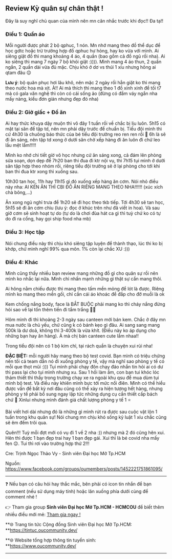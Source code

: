 ## Review Kỳ quân sự chân thật !

Đây là suy nghĩ chủ quan của mình nên mn cân nhắc trước khi đọc!! Đa tạ!!

### Điều 1: Quần áo

Mỗi người được phát 2 bộ qphuc, 1 nón. Mn nhớ mang theo đồ thể dục để học gdtc hoặc trừ trường hợp đồ qphuc hư hỏng, hay ko vừa với mình. Ai siêng giặt đồ thì mang khoảng 4 áo, 4 quần (bao gồm cả đồ ngủ rồi nha). Ai ko siêng thì mang 7 ngày 7 bộ khỏi giặt :)))). Mình mang 4 áo thun, 2 quần ngắn, 2 quần dài vừa đủ mặc. Chịu khó ở dơ vs thúi 1 xíu nhưng hông ai qtam đâu 😌 

**Lưu ý**: bộ quân phục hơi lâu khô, nên mặc 2 ngày rồi hẳn giặt ko thì mang theo nước hoa mà xịt. À!! Ai mà thích thì mang theo 1 đồ xinh xinh để tối t7 mà có gala văn nghệ thì còn có cái sống ảo (đừng có đầm váy ngắn nha mấy nàng, kiểu đơn giản nhưng đẹp đó nha)

### Điều 2: Giờ giấc + Đồ ăn

Ai hay thức khuya dậy muộn thì vô đây 1 tuần rồi về chắc bị lịu luôn. 5h15 có mặt tại sân để tập td, nên mn phải dậy trước để chuẩn bị. Tiểu đội mình thì cứ 4h30 là chuông báo thức của bé tiểu đội trưởng reo ren ren rồi 🥲 6h là sẽ đi ăn sáng, nên tập td xong ở dưới sân chờ xếp hàng đi ăn luôn đi chứ leo lầu mệt lắm!!!!! 

Mình ko nhớ chi tiết giờ vô học nhưng cứ ăn sáng xong, cả đám lên phòng sửa soạn, dọn dẹp để 7h20 ban thi đua đi ktr nội vụ, thì 7h15 tụi mình ở dưới sân tập hợp theo nhóm rồi, riêng tiểu đội trưởng sẽ ở lại phòng cho tới khi ban thi đua ktr xong thì xuống sau. 

10h30 tan học, 11h hay 11h15 gì đó xuống xếp hàng ăn cơm. Nói nhỏ điều này nha: AI KÉN ĂN THÌ CBI ĐỒ ĂN RIÊNG MANG THEO NHA!!!!!! (xúc xích chà bông,…)

Ăn xong ngủ nghỉ trưa để 1h20 sẽ đi học theo tkb tiếp. Tới 4h30 sẽ tan học, 5h15 sẽ đi ăn cơm chìu (lưu ý: đọc ở khúc trên như đã viết in hoa). Và sau giờ cơm sẽ sinh hoạt tự do (tự do là chơi đùa hát ca gì thì tuỳ chứ ko có tự do đi ra cổng, hay gọi ship food nha mb)

### Điều 3: Học tập

Nói chung điều này thì chịu khó siêng tập luyện để thành thạo, lúc thi ko bị khớp, chứ mình nghĩ 99% qua môn. 1% còn lại chắc XU :)))

### Điều 4: Khác 

Mình cũng thấy nhiều bạn review mang những đồ gì cho quân sự rồi nên mình ko nhắc lại nữa. Mình chỉ nhấn mạnh những gì thật sự cần mang thôi. 

Ai hông nằm chiếu được thì mang theo tấm mền mỏng để lót là được. Riêng mình ko mang theo mền gối, chỉ cần cái áo khoác để đắp cho đỡ muỗi là ok

Kem chống nắng body, face là BẮT BUỘC phải mang ko thì cháy nắng đừng hỏi sao về lại tốn thêm tiền đi tắm trắng 😮‍💨

Hôm mình đi thì khoảng 2-3 ngày sau canteen mới bán kem. Chắc ở đây mn mua nước là chủ yếu, chứ cũng k có bánh kẹo gì đâu. Ai sang sang mang 500k là dư doả, không thì 3-400k là vừa khít. (Điều  này ko áp dụng cho những bạn hay ăn hàng). À mà chị bán canteen cute lắm nhaa!! 

Trong tiểu đội nên có 1 bộ kim chỉ, tại rách quần là chuyện xui rủi nha! 

**ĐẶC BIỆT:** mỗi người hãy mang theo bộ test covid. Bạn mình có triệu chứng nên tối cả team dẫn nó đi xuống phòng y tế, vậy mà nghĩ sao phòng y tế có mỗi que thọt mũi :))) Tụi mình phải chạy đôn chạy đáo nhắn tin hỏi ai có dư thì pass lại cho tụi mình nhưng xu. Sau 1 hồi làm ầm, con bạn tui khóc lóc thảm thiết thì thầy trong trường chạy xe ra ngoài khu qsu để mua dùm tụi mình bộ test. Và điều này khiên mình bực tới mức nổi điên. Mình có thể hiểu được vấn đề bất kỳ nơi đâu cũng có thể xảy ra hiện tượng hết hàng, nhưng phòng y tế phải bổ sung ngay lập tức những dụng cụ cần thiết cấp bách chứ 🙂 Xinlui nhưng mình đánh giá chất lượng phòng y tế 1 ⭐️ 

Bài viết hơi dài nhưng đó là những gì mình rút ra được sau cuộc vật lộn 1 tuần trong khu quân sự! Nói chung mn chịu khó sống kỷ luật 1 xíu chắc cũng sẽ êm đềm trôi qua. 

Quên!!! Tuỳ mỗi đợt mới có vụ đi 1 về 2 nha :)) nhưng mà 2 đó cũng hên xui. Hên thì được 1 bạn đẹp trai hay 1 bạn đẹp gái. Xui thì là bé covid nha mấy fen 😌. Tui thì rơi vào trường hợp thứ 2!!! 

Cre: Trịnh Ngọc Thảo Vy - Sinh viên Đại học Mở Tp.HCM

Nguồn: https://www.facebook.com/groups/oumembers/posts/1452221751861095/

---

❓ Nếu bạn có câu hỏi hay thắc mắc, bên phải có icon tin nhắn để bạn comment (nếu sử dụng máy tính) hoặc lăn xuống phía dưới cùng để comment nhé !

👉 Tham gia group **Sinh viên Đại học Mở Tp.HCM - HCMCOU** để biết thêm nhiều điều mới mẻ: [Tham gia ngay !](https://www.facebook.com/groups/oumembers)

**🌐 Trang tin tức Cộng đồng Sinh viên Đại học Mở Tp.HCM: **https://tintuc.oucommunity.dev/

**🌐 Website tổng hợp thông tin tuyển sinh: **https://www.oucommunity.dev/

---
